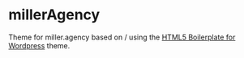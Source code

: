 millerAgency
===============================

Theme for miller.agency based on / using the [HTML5 Boilerplate for Wordpress](http://github.com/zencoder/html5-boilerplate-for-wordpress) theme.
